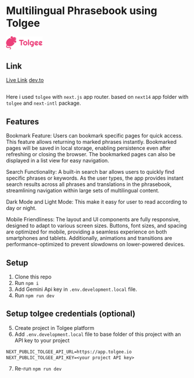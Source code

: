 # Multilingual Phrasebook using Tolgee
[<img src="https://raw.githubusercontent.com/tolgee/documentation/main/tolgee_logo_text.svg" alt="Tolgee" width="100" />](https://tolgee.io)

## Link
[Live Link](https://phrase-book-five.vercel.app/)
[dev.to](https://dev.to/mayank_mohapatra/phrasebook-with-tolgee-563g)

##
Here i used `tolgee` with `next.js` app router.
based on `next14` app folder with `tolgee` and `next-intl` package.

## Features
Bookmark Feature:
Users can bookmark specific pages for quick access. This feature allows returning to marked phrases instantly. Bookmarked pages will be saved in local storage, enabling persistence even after refreshing or closing the browser. The bookmarked pages can also be displayed in a list view for easy navigation.

Search Functionality:
A built-in search bar allows users to quickly find specific phrases or keywords. As the user types, the app provides instant search results across all phrases and translations in the phrasebook, streamlining navigation within large sets of multilingual content.

Dark Mode and Light Mode:
This make it easy for user to read according to day or night.

Mobile Friendliness:
The layout and UI components are fully responsive, designed to adapt to various screen sizes. Buttons, font sizes, and spacing are optimized for mobile, providing a seamless experience on both smartphones and tablets. Additionally, animations and transitions are performance-optimized to prevent slowdowns on lower-powered devices.

## Setup

1. Clone this repo
2. Run `npm i`
3. Add Gemini Api key in `.env.development.local` file.
4. Run `npm run dev`

## Setup tolgee credentials (optional)

5. Create project in Tolgee platform
6. Add `.env.development.local` file to base folder of this project with an API key to your project

```
NEXT_PUBLIC_TOLGEE_API_URL=https://app.tolgee.io
NEXT_PUBLIC_TOLGEE_API_KEY=<your project API key>
```

7. Re-run `npm run dev`
